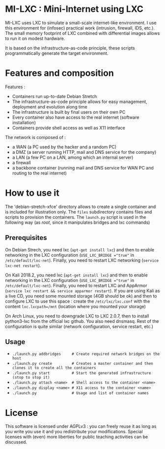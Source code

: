 # MI-LXC : Mini-Internet using LXC

MI-LXC uses LXC to simulate a small-scale internet-like environment. I use this environment for (infosec) practical work (intrusion, firewall, IDS, etc.). The small memory footprint of LXC combined with differential images allows to run it on modest hardware.

It is based on the infrastructure-as-code principle, these scripts programmatically generate the target environment.

# Features and composition

Features :

* Containers run up-to-date Debian Stretch
* The infrastructure-as-code principle allows for easy management, deployment and evolution along time
* The infrastructure is built by final users on their own PC
* Every container also have access to the real internet (software installation)
* Containers provide shell access as well as X11 interface

The network is composed of :

* a WAN (a PC used by the hacker and a random PC)
* a DMZ (a server running HTTP, mail and DNS service for the company)
* a LAN (a few PC on a LAN, among which an internal server)
* a firewall
* a backbone container (running mail and DNS service for WAN PC and routing to the real internet)


# How to use it

The 'debian-stretch-xfce' directory allows to create a single container and is included for illustration only. The `files` subdirectory contains files and scripts to provision the containers. The `launch.py` script is used in the following way (as *root*, since it manipulates bridges and lxc commands)

## Prerequisites

On Debian Strech, you need lxc (`apt-get install lxc`) and then to enable networking in the LXC configuration (`USE_LXC_BRIDGE ="true"` in `/etc/default/lxc-net`). Finally, you need to restart LXC networking (`service lxc-net restart`).

On Kali 2018.2, you need lxc (`apt-get install lxc`) and then to enable networking in the LXC configuration (`USE_LXC_BRIDGE ="true"` in `/etc/default/lxc-net`). Finally, you need to restart LXC and AppArmor (`service lxc restart && service apparmor restart`). If you are using Kali as a live CD, you need some mounted storage (4GB should be ok) and then to configure LXC to use this space : create the `/etc/lxc/lxc.conf` with the content `lxc.lxcpath=/mnt` (location where you mounted your storage)

On Arch Linux, you need to downgrade LXC to LXC 2.0.7, then to install python3-lxc from the official lxc github. You also need dnsmasq. Rest of the configuration is quite similar (network configuration, service restart, etc.)

Usage
-----


* `./launch.py addbridges     # Create required network bridges on the host`
* `./launch.py create         # Creates a master container and then clones it to create all the containers`
* `./launch.py start          # Start the generated infrastructure  (stop to stop it)`
* `./launch.py attach <name>  # Shell access to the container <name>`
* `./launch.py display <name> # X11 access to the container <name>`
* `./launch.py                # Usage and list of container names`


# License
This software is licensed under AGPLv3 : you can freely reuse it as long as you write you use it and you redistribute your modifications. Special licenses with (even) more liberties for public teaching activities can be discussed.
